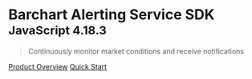 # Barchart Alerting Service SDK <small>JavaScript 4.18.3</small>

> Continuously monitor market conditions and receive notifications

[Product Overview](/content/product_overview)
[Quick Start](/content/quick_start)